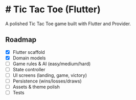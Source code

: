 ﻿# # Tic Tac Toe (Flutter)

A polished Tic Tac Toe game built with Flutter and Provider.

## Roadmap

- [x] Flutter scaffold
- [x] Domain models
- [ ] Game rules & AI (easy/medium/hard)
- [ ] State controller
- [ ] UI screens (landing, game, victory)
- [ ] Persistence (wins/losses/draws)
- [ ] Assets & theme polish
- [ ] Tests
